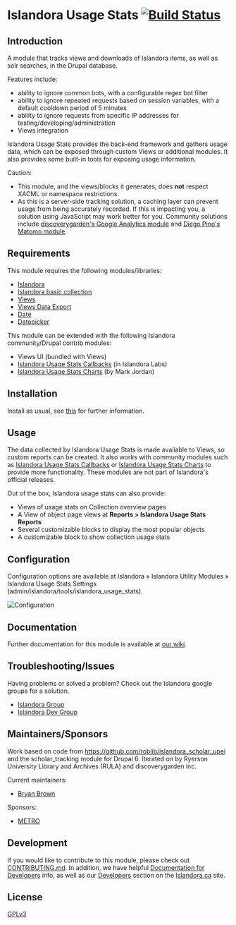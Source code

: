 # Islandora Usage Stats [![Build Status](https://travis-ci.org/Islandora/islandora_usage_stats.png?branch=7.x)](https://travis-ci.org/Islandora/islandora_usage_stats)

## Introduction

A module that tracks views and downloads of Islandora items, as well as solr searches, in the Drupal database.

Features include:

* ability to ignore common bots, with a configurable regex bot filter
* ability to ignore repeated requests based on session variables, with a default cooldown period of 5 minutes
* ability to ignore requests from specific IP addresses for testing/developing/administration
* Views integration

Islandora Usage Stats provides the back-end framework and gathers usage data, which can be exposed through custom Views or additional modules. It also provides some built-in tools for exposing usage information.

Caution:

* This module, and the views/blocks it generates, does **not** respect XACML or namespace restrictions.
* As this is a server-side tracking solution, a caching layer can prevent usage from being accurately recorded.  If this is impacting you, a solution using JavaScript may work better for you. Community solutions include [discoverygarden's Google Analytics module](https://github.com/discoverygarden/islandora_ga_reports) and [Diego Pino's Matomo module](https://github.com/DiegoPino/islandora_piwik/). 

## Requirements

This module requires the following modules/libraries:

* [Islandora](https://github.com/islandora/islandora)
* [Islandora basic collection](https://github.com/Islandora/islandora_solution_pack_collection)
* [Views](https://www.drupal.org/project/views)
* [Views Data Export](https://www.drupal.org/project/views_data_export)
* [Date](https://www.drupal.org/project/date)
* [Datepicker](https://www.drupal.org/project/datepicker)

This module can be extended with the following Islandora community/Drupal contrib modules:

* Views UI (bundled with Views)
* [Islandora Usage Stats Callbacks](https://github.com/Islandora-Labs/islandora_usage_stats_callbacks) (in Islandora Labs)
* [Islandora Usage Stats Charts](https://github.com/mjordan/islandora_usage_stats_charts) (by Mark Jordan)


## Installation

Install as usual, see [this](https://www.drupal.org/docs/7/extend/installing-modules) for further information.

## Usage

The data collected by Islandora Usage Stats is made available to Views, so custom reports can be created. It also works with community modules such as [Islandora Usage Stats Callbacks](https://github.com/Islandora-Labs/islandora_usage_stats_callbacks) or [Islandora Usage Stats Charts](https://github.com/mjordan/islandora_usage_stats_charts) to provide more functionality. These modules are not part of Islandora's official releases.

Out of the box, Islandora usage stats can also provide:
* Views of usage stats on Collection overview pages
* A View of object page views at __Reports > Islandora Usage Stats Reports__
* Several customizable blocks to display the most popular objects
* A customizable block to show collection usage stats


## Configuration

Configuration options are available at Islandora » Islandora Utility Modules » Islandora Usage Stats Settings (admin/islandora/tools/islandora_usage_stats).

![Configuration](https://user-images.githubusercontent.com/1943338/41436826-3bab2b9a-6ff9-11e8-96f9-7819388c40ee.png)

## Documentation

Further documentation for this module is available at [our wiki](https://wiki.duraspace.org/display/ISLANDORA/Islandora+Usage+Stats).

## Troubleshooting/Issues

Having problems or solved a problem? Check out the Islandora google groups for a solution.

* [Islandora Group](https://groups.google.com/forum/?hl=en&fromgroups#!forum/islandora)
* [Islandora Dev Group](https://groups.google.com/forum/?hl=en&fromgroups#!forum/islandora-dev)

## Maintainers/Sponsors

Work based on code from https://github.com/roblib/islandora_scholar_upei and the scholar_tracking module for Drupal 6. Iterated on by Ryerson University Library and Archives (RULA) and discoverygarden inc.

Current maintainers:

* [Bryan Brown](https://github.com/bryjbrown)

Sponsors:

* [METRO](http://metro.org/)

## Development

If you would like to contribute to this module, please check out [CONTRIBUTING.md](CONTRIBUTING.md). In addition, we have helpful [Documentation for Developers](https://github.com/Islandora/islandora/wiki#wiki-documentation-for-developers) info, as well as our [Developers](http://islandora.ca/developers) section on the [Islandora.ca](http://islandora.ca) site.

## License

[GPLv3](http://www.gnu.org/licenses/gpl-3.0.txt)
